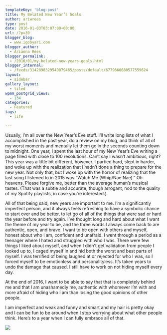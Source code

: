 ```yaml
---
templateKey: 'blog-post'
title: My Belated New Year’s Goals
author: ariwrees
type: post
date: 2016-01-03T03:07:00+00:00
url: /?p=39
blogger_blog:
  - www.igobyari.com
blogger_author:
  - Arianna Rees
blogger_permalink:
  - /2016/01/my-belated-new-years-goals.html
blogger_internal:
  - /feeds/3142898329549879465/posts/default/6779660680577559624
layout:
  - sidebar
gallery_layout:
  - tiled
wpmm_postgrid_views:
  - 134
categories:
  - Featured
tags:
  - life

---
```

Usually, I’m all over the New Year’s Eve stuff. I’ll write long lists of what I accomplished in the past year, do a review on my blog, and think of all of my worst moments and mentally let them go in the seconds counting down to midnight. One year, I spent the last hour of my New Year’s Eve writing a page filled with close to 100 resolutions. Can’t say I wasn’t ambitious, right? This year was a little bit different, however. I partied hard, slept in harder, and woke up with the realization that I hadn’t done a thing to prepare for the new year. Not only that, but I woke up with the horror of realizing that the last song I listened to in 2015 was “Watch Me (Whip/Nae Nae).” Oh heavens. Please forgive me, better than the average human’s musical tastes. (That was a subtle and accurate, though arrogant, nod to the quality of my Spotify playlists, in case you’re interested.)

All of that being said, new years are important to me. I’m a significantly imperfect person, and it always feels refreshing to have a symbolic chance to start over and be better, to let go of all of the things that were sad or hard the year before and try again. I’ve thought long and hard about what I want the theme of my year to be, and the three words I always come back to are authentic, open, and brave. I want to be open with others and myself, honest about who I am, confident and unafraid. I went through a period as a teenager where I hated and struggled with who I was. There were few things I liked about myself, and when I didn’t get validation from people I looked up to, I caged myself in and hid both the worst and best parts of myself. I was terrified of being laughed at or rejected for who I was, so I forced myself to be emotionless and personalityless. It’s taken years to undo the damage that caused. I still have to work on not hiding myself every day.

At the end of 2016, I want to be able to say that that is completely behind me and that I am unashamedly me, authentic with whomever I’m with and more afraid of hiding who I am than losing the good opinions of other people.

I am imperfect and weak and funny and smart and my hair is pretty okay and I can be fun to be around when I stop worrying about what other people think. Here’s to a year when I can fully embrace all of that.

[![](http://www.igobyari.com/wp-content/uploads/2016/01/arinomakeblackandwhite.jpg)](http://www.igobyari.com/wp-content/uploads/2016/01/arinomakeblackandwhite-1.jpg)